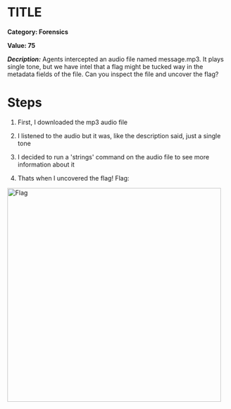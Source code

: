 # TITLE
**Category: Forensics**


**Value: 75**

**_Decription:_**
Agents intercepted an audio file named message.mp3. It plays single tone, but we have intel that a flag might be tucked way in the metadata fields of the file. Can you inspect the file and uncover the flag?

# Steps
1. First, I downloaded the mp3 audio file

2. I listened to the audio but it was, like the description said, just a single tone

3. I decided to run a 'strings' command on the audio file to see more information about it

4. Thats when I uncovered the flag! 
Flag:
<img width="485" alt="Flag" src="https://github.com/user-attachments/assets/e7731ce9-f0e1-4367-ab40-7c903f8a7faa" />
